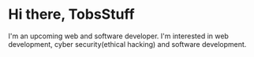# Hi there, TobsStuff
I'm an upcoming web and software developer.
I'm interested in web development, cyber security(ethical hacking) and software development. 
